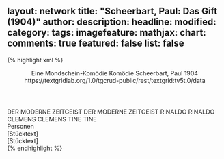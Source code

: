layout: network
title: "Scheerbart, Paul: Das Gift (1904)"
author:
description:
headline:
modified:
category:
tags:
imagefeature:
mathjax:
chart:
comments: true
featured: false
list: false
---
{% highlight xml %}
<?xml-model href="http://raw.githubusercontent.com/DLiNa/project/master/rules/lina.rnc"?><?xml-model href="http://raw.githubusercontent.com/DLiNa/project/master/rules/lina.sch"?>
<play xmlns="http://lina.digital">
  <header>
    <title>Das Gift</title>
    <subtitle>Eine Mondschein-Komödie</subtitle>
    <genretitle>Komödie</genretitle>
    <author>Scheerbart, Paul</author>
    <date type="print" when="1904">1904</date>
    <date type="premiere"/>
    <date type="written"/>
    <source>https://textgridlab.org/1.0/tgcrud-public/rest/textgrid:tv5t.0/data</source>
  </header>
  <personae>
    <character>
      <name>DER MODERNE ZEITGEIST</name>
      <alias xml:id="der_moderne_zeitgeist">
        <name>DER MODERNE ZEITGEIST</name>
      </alias>
    </character>
    <character>
      <name>RINALDO</name>
      <alias xml:id="rinaldo">
        <name>RINALDO</name>
      </alias>
    </character>
    <character>
      <name>CLEMENS</name>
      <alias xml:id="clemens">
        <name>CLEMENS</name>
      </alias>
    </character>
    <character>
      <name>TINE</name>
      <alias xml:id="tine">
        <name>TINE</name>
      </alias>
    </character>
  </personae>
  <text>
    <div>
      <head>Personen</head>
    </div>
    <div>
      <head>[Stücktext]</head>
      <div>
        <head>[Stücktext]</head>
        <sp who="#der_moderne_zeitgeist">
          <amount n="5" unit="speech_acts"/>
          <amount n="139" unit="words"/>
          <amount n="2" unit="lines"/>
          <amount n="770" unit="chars"/>
        </sp>
        <sp who="#rinaldo">
          <amount n="11" unit="speech_acts"/>
          <amount n="500" unit="words"/>
          <amount n="4" unit="lines"/>
          <amount n="2741" unit="chars"/>
        </sp>
        <sp who="#clemens">
          <amount n="24" unit="speech_acts"/>
          <amount n="256" unit="words"/>
          <amount n="20" unit="lines"/>
          <amount n="1340" unit="chars"/>
        </sp>
        <sp who="#tine">
          <amount n="16" unit="speech_acts"/>
          <amount n="193" unit="words"/>
          <amount n="13" unit="lines"/>
          <amount n="1026" unit="chars"/>
        </sp>
      </div>
    </div>
  </text>
</play>
{% endhighlight %}